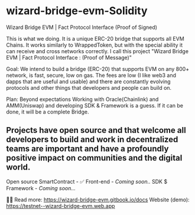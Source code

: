 # wizard-bridge-evm-Solidity
Wizard Bridge EVM | Fact Protocol Interface (Proof of Signed)

This is what we doing. It is a unique ERC-20 bridge that supports all EVM Chains. It works similarly to WrappedToken, but with the special ability it can receive and cross networks correctly. I call this project "Wizard Bridge EVM | Fact Protocol Interface : (Proof of Message)"

Goal: We intend to build a bridge (ERC-20) that supports EVM on any 800+ network, is fast, secure, low on gas. The fees are low (I like web3 and dapps that are useful and usable) and there are constantly evolving protocols and other things that developers and people can build on.

Plan: Beyond expectations Working with Oracle(Chainlink) and AMM(Uniswap) and developing SDK & Framework is a guess. If it can be done, it will be a complete Bridge.

Projects have open source and that welcome all developers to build and work in decentralized teams are important and have a profoundly positive impact on communities and the digital world.
----------------------------------------------------------------------------------------------
Open source
SmartContract - ✅
Front-end - *Coming soon..*
SDK $ Framework - *Coming soon...*

👩‍💻
Read more: https://wizard-bridge-evm.gitbook.io/docs
Website (demo): https://testnet--wizard-bridge-evm.web.app
